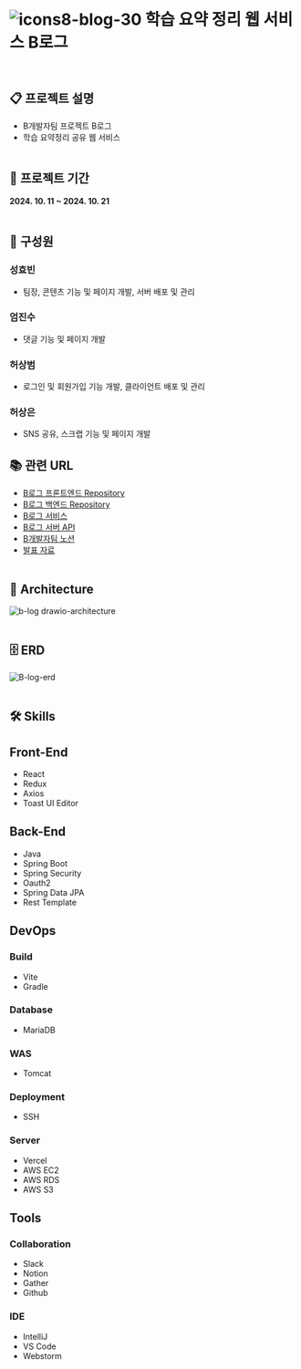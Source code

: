# ![icons8-blog-30](https://github.com/user-attachments/assets/3a6bc72c-4f2e-4bfb-88dd-3ce8a9d0cea2) 학습 요약 정리 웹 서비스 B로그<br><br>

## 📋 프로젝트 설명
- B개발자팀 프로젝트 B로그
- 학습 요약정리 공유 웹 서비스
  <br><br>

## 📅 프로젝트 기간
<b>2024. 10. 11 ~ 2024. 10. 21</b>
<br><br>

## 👫 구성원

### 성효빈
- 팀장, 콘텐츠 기능 및 페이지 개발, 서버 배포 및 관리

### 엄진수
- 댓글 기능 및 페이지 개발

### 허상범
- 로그인 및 회원가입 기능 개발, 클라이언트 배포 및 관리

### 허상은
- SNS 공유, 스크랩 기능 및 페이지 개발
  <br>

## 📚 관련 URL

- [B로그 프론트엔드 Repository](https://github.com/b-gaebalja/b-log-frontend)
- [B로그 백엔드 Repository](https://github.com/b-gaebalja/b-log-backend)
- [B로그 서비스](https://b-log-coral.vercel.app)
- [B로그 서버 API](https://b-log.duckdns.org/swagger-ui/index.html)
- [B개발자팀 노션](https://www.notion.so/B-117f1d2126ed8092819ae39c505308ee)
- [발표 자료](https://www.canva.com/design/DAGS9GXxQUk/g-iP9848NZfL0tveZKFI9A/view?utm_content=DAGS9GXxQUk&utm_campaign=designshare&utm_medium=link&utm_source=editor)
  <br><br>

## 🗼 Architecture
![b-log drawio-architecture](https://github.com/user-attachments/assets/e5de1330-bcd9-4baf-b216-47b95e4a5528)
<br><br>

## 🗄️ ERD
![B-log-erd](https://github.com/user-attachments/assets/fa10dd75-0879-40df-bead-c9b7c6373da0)
<br><br>

## 🛠️ Skills

## Front-End
- React
- Redux
- Axios
- Toast UI Editor
  <br>

## Back-End
- Java
- Spring Boot
- Spring Security
- Oauth2
- Spring Data JPA
- Rest Template
  <br>

## DevOps

### Build
- Vite
- Gradle

### Database
- MariaDB

### WAS
- Tomcat

### Deployment
- SSH

### Server
- Vercel
- AWS EC2
- AWS RDS
- AWS S3
  <br>

## Tools

### Collaboration
- Slack
- Notion
- Gather
- Github

### IDE
- IntelliJ
- VS Code
- Webstorm
